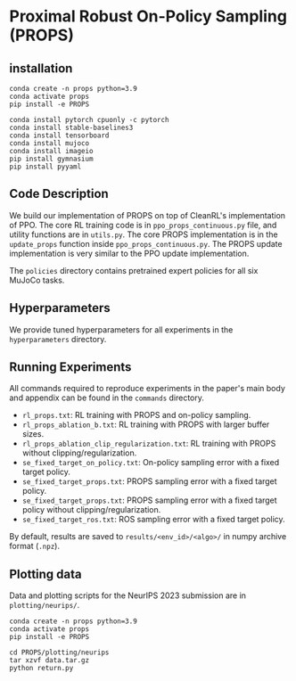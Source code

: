 # Proximal Robust On-Policy Sampling (PROPS)

## installation
```commandline
conda create -n props python=3.9
conda activate props
pip install -e PROPS

conda install pytorch cpuonly -c pytorch
conda install stable-baselines3
conda install tensorboard
conda install mujoco
conda install imageio
pip install gymnasium
pip install pyyaml
```

## Code Description

We build our implementation of PROPS on top of CleanRL's implementation of PPO.
The core RL training code is in `ppo_props_continuous.py` file, and utility functions are in `utils.py`.
The core PROPS implementation is in the `update_props` function inside `ppo_props_continuous.py`. 
The PROPS update implementation is very similar to the PPO update implementation.

The `policies` directory contains pretrained expert policies for all six MuJoCo tasks.

## Hyperparameters

We provide tuned hyperparameters for all experiments in the `hyperparameters` directory.

## Running Experiments

All commands required to reproduce experiments in the paper's main body and appendix can be found in the `commands` directory.

* `rl_props.txt`: RL training with PROPS and on-policy sampling.
* `rl_props_ablation_b.txt`: RL training with PROPS with larger buffer sizes.
* `rl_props_ablation_clip_regularization.txt`: RL training with PROPS without clipping/regularization.
* `se_fixed_target_on_policy.txt`: On-policy sampling error with a fixed target policy.
* `se_fixed_target_props.txt`: PROPS sampling error with a fixed target policy.
* `se_fixed_target_props.txt`: PROPS sampling error with a fixed target policy without clipping/regularization.
* `se_fixed_target_ros.txt`: ROS sampling error with a fixed target policy.

By default, results are saved to `results/<env_id>/<algo>/` in numpy archive format (`.npz`).

## Plotting data

Data and plotting scripts for the NeurIPS 2023 submission are in `plotting/neurips/`.
```commandline
conda create -n props python=3.9
conda activate props
pip install -e PROPS

cd PROPS/plotting/neurips
tar xzvf data.tar.gz
python return.py
```